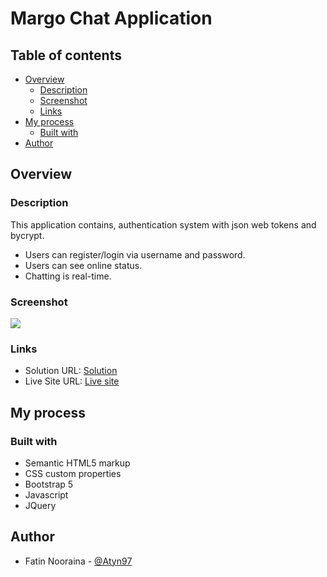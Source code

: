 # Margo Chat Application

## Table of contents

- [Overview](#overview)
  - [Description](#description)
  - [Screenshot](#screenshot)
  - [Links](#links)
- [My process](#my-process)
  - [Built with](#built-with)
- [Author](#author)

## Overview

### Description

This application contains, authentication system with json web tokens and bycrypt.
- Users can register/login via username and password.
- Users can see online status.
- Chatting is real-time.

### Screenshot

![](./Capture.PNG)

### Links

- Solution URL: [Solution](https://github.com/Atyn97/margo-chat)
- Live Site URL: [Live site](https://margo-chat.vercel.app/)

## My process

### Built with

- Semantic HTML5 markup
- CSS custom properties
- Bootstrap 5
- Javascript
- JQuery

## Author

- Fatin Nooraina - [@Atyn97](https://www.frontendmentor.io/profile/Atyn97)
